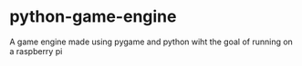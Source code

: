 # python-game-engine
A game engine made using pygame and python wiht the goal of running on a raspberry pi 
